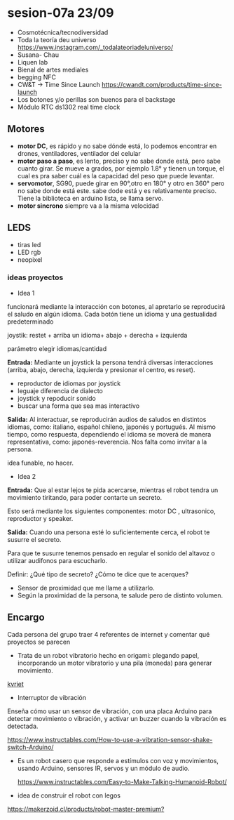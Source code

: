 # sesion-07a 23/09

- Cosmotécnica/tecnodiversidad
- Toda la teoría deu universo <https://www.instagram.com/_todalateoriadeluniverso/>
- Susana- Chau
- Liquen lab
- Bienal de artes mediales
- begging NFC
- CW&T -> Time Since Launch <https://cwandt.com/products/time-since-launch>
- Los botones y/o perillas son buenos para el backstage
- Módulo RTC ds1302 real time clock

## Motores

- **motor DC**, es rápido y no sabe dónde está, lo podemos encontrar en drones, ventiladores, ventilador del celular
- **motor paso a paso**, es lento, preciso y no sabe donde está, pero sabe cuanto girar. Se mueve a grados, por ejemplo 1.8° y tienen un torque, el cual es pra saber cuál es la capacidad del peso que puede levantar.
- **servomotor**, SG90, puede girar en 90°,otro en 180° y otro en 360° pero no sabe donde está este. sabe dode está y es relativamente preciso. Tiene la biblioteca en arduino lista, se llama servo.
- **motor sincrono** siempre va a la misma velocidad

## LEDS

-  tiras led
-  LED rgb
-  neopixel
  
### ideas proyectos

- Idea 1 

funcionará mediante la interacción con botones, al apretarlo se reproducirá el saludo en algún idioma. Cada botón tiene un idioma y una gestualidad predeterminado

joystik: restet + arriba un idioma+ abajo + derecha + izquierda

parámetro elegir idiomas/cantidad 

**Entrada:** Mediante un joystick la persona tendrá diversas interacciones (arriba, abajo, derecha, izquierda y presionar el centro, es reset). 

- reproductor de idiomas  por joystick 
- leguaje diferencia de dialecto
- joystick y repoducir sonido
- buscar una forma que sea mas interactivo

**Salida:** Al interactuar, se reproducirán audios de saludos en distintos idiomas, como: italiano, español chileno, japonés y portugués. Al mismo tiempo, como respuesta, dependiendo el idioma se moverá de manera representativa, como: japonés-reverencia.
Nos falta como invitar a la persona. 

idea funable, no hacer.

- Idea 2

**Entrada:** Que al estar lejos te pida acercarse, mientras el robot tendra un movimiento tiritando, para poder contarte un secreto. 

Esto será mediante los siguientes componentes: motor DC , ultrasonico, reproductor y speaker.

**Salida:** Cuando una persona esté lo suficientemente cerca, el robot te susurre el secreto.

Para que te susurre tenemos pensado en regular el sonido del altavoz o utilizar audifonos para escucharlo.

Definir: ¿Qué tipo de secreto? ¿Cómo te dice que te acerques?   

- Sensor de proximidad que me llame a utilizarlo. 
- Según la proximidad de la persona, te salude pero de distinto volumen.

## Encargo

Cada persona del  grupo traer 4 referentes de internet y comentar qué proyectos se parecen
  
- Trata de un robot vibratorio hecho en origami: plegando papel, incorporando un motor vibratorio y una pila (moneda) para generar movimiento.

[kvriet](https://github.com/kvriet/Origami-vibration-robot)

- Interruptor de vibración
  
Enseña cómo usar un sensor de vibración, con una placa Arduino para detectar movimiento o vibración, y activar un buzzer cuando la vibración es detectada.

<https://www.instructables.com/How-to-use-a-vibration-sensor-shake-switch-Arduino/>

- Es un robot casero que responde a estímulos con voz y movimientos, usando Arduino, sensores IR, servos y un módulo de audio.
  
  <https://www.instructables.com/Easy-to-Make-Talking-Humanoid-Robot/>

- idea de construir el robot con legos
  
 <https://makerzoid.cl/products/robot-master-premium?>

